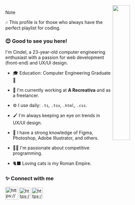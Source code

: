 


<img align="right" width=33% src="https://github.com/Cindelevelyn/cindelevelyn/assets/60244854/fbf6d781-7719-4892-8109-e71998ff1b02"/>
<div align="left">

> [!NOTE]  
> 🎶 This profile is for those who always have the perfect playlist for coding.

  ### 😊 Good to see you here!


I'm Cindel, a 23-year-old computer engineering enthusiast with a passion for web development (front-end) and UX/UI design.

- 🎓 Education: Computer Engineering Graduate 🎯
  
- 🏢 I'm currently working at **A Recreativa** and as a freelancer.
  
- ⚙️ I use daily: `.ts`, `.tsx`, `.html`, `.css`.

- 🖌️ I'm always keeping an eye on trends in UX/UI design.

- 🎨 I have a strong knowledge of Figma, Photoshop, Adobe Illustrator, and others.

- 👩‍💻 I'm passionate about competitive programming.

- 🐈‍⬛ Loving cats is my Roman Empire.

### ✨ Connect with me

<a href="https://www.instagram.com/cindel.exe" target="blank"><img align="center" src="https://cdn-icons-png.flaticon.com/512/4138/4138124.png" alt="https://www.instagram.com/cindel.exe" height="40" width="40" /></a>
<a href="https://www.linkedin.com/in/cindelsousa" target="blank"><img align="center" src="https://static-00.iconduck.com/assets.00/linkedin-icon-2048x2048-ya5g47j2.png" alt="https://www.linkedin.com/in/cindelsousa" height="35" width="35" /></a>
<a href="https://www.behance.net/cindelsousa" target="blank"><img align="center" src="https://cdn-icons-png.flaticon.com/512/145/145799.png" alt="https://www.behance.net/cindelsousa" height="35" width="35" /></a>
</div>
